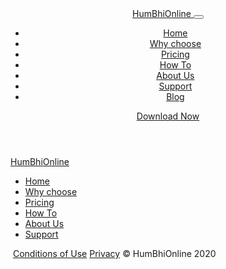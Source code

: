 <link rel="preload" as="style" href="/dashboard/css/style.css" onload="this.onload=null;this.rel='stylesheet'" >
<script type="text/javascript" src="/resources/scripts/node_modules/axios/dist/axios.min.js" defer ></script>
<script type="text/javascript" src="/resources/scripts/node_modules/vue/dist/vue.js" defer></script>
<script type="text/javascript">
    var vue;
    $(function(){
        Vue.component('htc',{
            props:["htc"],
            template :'<div v-html="htc"></div>'
        });
        Vue.component('accordion', {
            template: '#accordion',
            props: ['items'],
            watch: {
                items: function(items) { 
                }
            },
            methods: {
                load: function(ev,ref,link){
                    let self = this;
                    ev && ev.preventDefault();
                    if(ref.isopen){
                        api().url(link.replace("/markdown/","/markdownFragment/")).get().then(function(r){
                            $("#"+ref.Id).html(r)
                        });
                    }else{
                        $("#"+ref.Id).html("")
                    }
                },
                openItem: function(item){
                    let self = this;
                    item.isopen = !item.isopen;
                    self.load(null,item,item.Link);
                },
            }
        });
        vue = new Vue({
            el : "#root",
            data : {
                items: []
            },
            created: function(){
                let self = this;
                api().url("/posts").get().then(function(r){
                   r.Posts.forEach((v,i)=> v.isopen = false)
                   self.items = r.Posts;
                })
            },
        });
    });
</script>

<header>
    <template id="accordion">
        <ul class="list-unstyled post-view">
            <li v-for="item in items">
                <h1>{{item.Title}}</h1>
                <div v-show="!item.isopen" class="blog-small-description">
                    {{item.Description}}                   
                </div> 
                <div v-show="item.isopen" :id="item.Id" class="blog-long-description">
                </div>
                <p class="text-right mb-0">
                    <button class="btn btn-link p-0" @click="openItem(item)">
                        {{item.isopen ? "Read Less <<" : "Read More >>"}}
                    </button>
                </p>
            </li>
        </ul>
    </template>
    <div class="container">
        <div class="row">
            <nav class="navbar navbar-expand-lg navbar-light w-100">
                <div class="container p-0">
                    <a class="navbar-brand" href="#">
                        <img src="/dashboard/images/MandiLogo.svg" class="logo-img" alt=""><span>HumBhi</span>Online
                    </a>
                    <button class="navbar-toggler" type="button" data-toggle="collapse" data-target="#menu"
                        aria-controls="menu" aria-expanded="false" aria-label="Toggle navigation">
                        <span class="navbar-toggler-icon"></span>
                    </button>
                    <div class="collapse navbar-collapse" id="menu">
                        <div class="d-lg-flex justify-content-lg-end w-100">
                            <ul class="navbar-nav mr-0 mb-2 mb-lg-0">
                                <li class="nav-item">
                                    <a class="nav-link active" aria-current="page" onclick="hideMenu()"
                                        href="/dashboard#">Home</a>
                                </li>
                                <li class="nav-item">
                                    <a class="nav-link" onclick="hideMenu()" href="/dashboard#why">Why choose</a>
                                </li>
                                <!-- <li class="nav-item">
                                    <a class="nav-link" href="#" tabindex="-1" aria-disabled="true">Testiminial</a>
                                </li> -->
                                <li class="nav-item">
                                    <a class="nav-link" onclick="hideMenu()" href="/dashboard#pricing" tabindex="-1"
                                        aria-disabled="true">Pricing</a>
                                </li>
                                <li class="nav-item">
                                    <a class="nav-link" onclick="hideMenu()" href="/screenshots"
                                        tabindex="-1" aria-disabled="true">How To</a>
                                </li>
                                <li class="nav-item">
                                    <a class="nav-link" onclick="hideMenu()" href="/dashboard#about-us"
                                        tabindex="-1" aria-disabled="true">About Us</a>
                                </li>
                                <li class="nav-item">
                                    <a class="nav-link" onclick="hideMenu()" href="/support" tabindex="-1"
                                        aria-disabled="true">Support</a>
                                </li>
                                <li class="nav-item">
                                    <a class="nav-link" onclick="hideMenu()" href="/blog" tabindex="-1"
                                        aria-disabled="true">Blog</a>
                                </li>
                            </ul>
                            <a v-if="!isAndroidApp"
                                href="https://play.google.com/store/apps/details?id=in.humbhionline"
                                class="btn btn-primary rounded-pill d-none d-sm-block ml-2" type="submit">Download
                                Now</a>
                        </div>
                    </div>
                </div>
            </nav>
        </div>
    </div>
</header>
<div id="root">
    <div class="container"> 
        <div class="row">
            <div class="col">
                <accordion :items="items"></accordion>
            </div>
        </div>
    </div>
</div>
<footer class="text-center">
    <a class="navbar-brand" href="#">
        <img src="/dashboard/images/MandiLogoWhite.svg" class="logo-img" alt=""><span>HumBhi</span>Online
    </a>
    <ul class="list-unstyled mb-0 p-0 footer-link">
        <li class="nav-item">
            <a class="nav-link active" aria-current="page" href="/">Home</a>
        </li>
        <li class="nav-item">
            <a class="nav-link" href="#why">Why choose</a>
        </li>
        <!-- <li class="nav-item">
            <a class="nav-link" href="#" tabindex="-1" aria-disabled="true">Testiminial</a>
        </li> -->
        <li class="nav-item">
            <a class="nav-link" href="#pricing" tabindex="-1" aria-disabled="true">Pricing</a>
        </li>
        <li class="nav-item">
            <a class="nav-link" target="_blank" href="/screenshots" tabindex="-1" aria-disabled="true">How To</a>
        </li>
        <li class="nav-item">
            <a class="nav-link" onclick="hideMenu()" href="#about-us" tabindex="-1"
                aria-disabled="true">About Us</a>
        </li>
        <li class="nav-item">
            <a class="nav-link" href="/support" tabindex="-1" aria-disabled="true">Support</a>
        </li>
    </ul>
    <p class="mb-0">&nbsp;<a href="/dashboard/terms_and_conditions">Conditions of Use</a> <a href="privacy">Privacy</a> &copy; HumBhiOnline 2020</p>
</footer>
